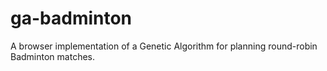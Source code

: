 # ga-badminton
A browser implementation of a Genetic Algorithm for planning round-robin Badminton matches.
